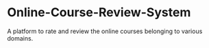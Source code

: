 # Online-Course-Review-System
A platform to rate and review the online courses belonging to various domains.
